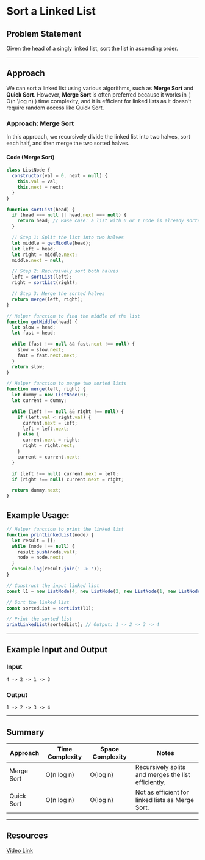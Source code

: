 # Sort a Linked List

## Problem Statement

Given the head of a singly linked list, sort the list in ascending order.

---

## Approach

We can sort a linked list using various algorithms, such as **Merge Sort** and **Quick Sort**. However, **Merge Sort** is often preferred because it works in \( O(n \log n) \) time complexity, and it is efficient for linked lists as it doesn't require random access like Quick Sort.

### Approach: Merge Sort

In this approach, we recursively divide the linked list into two halves, sort each half, and then merge the two sorted halves.

#### Code (Merge Sort)

```javascript
class ListNode {
  constructor(val = 0, next = null) {
    this.val = val;
    this.next = next;
  }
}

function sortList(head) {
  if (head === null || head.next === null) {
    return head; // Base case: a list with 0 or 1 node is already sorted
  }

  // Step 1: Split the list into two halves
  let middle = getMiddle(head);
  let left = head;
  let right = middle.next;
  middle.next = null;

  // Step 2: Recursively sort both halves
  left = sortList(left);
  right = sortList(right);

  // Step 3: Merge the sorted halves
  return merge(left, right);
}

// Helper function to find the middle of the list
function getMiddle(head) {
  let slow = head;
  let fast = head;

  while (fast !== null && fast.next !== null) {
    slow = slow.next;
    fast = fast.next.next;
  }
  return slow;
}

// Helper function to merge two sorted lists
function merge(left, right) {
  let dummy = new ListNode(0);
  let current = dummy;

  while (left !== null && right !== null) {
    if (left.val < right.val) {
      current.next = left;
      left = left.next;
    } else {
      current.next = right;
      right = right.next;
    }
    current = current.next;
  }

  if (left !== null) current.next = left;
  if (right !== null) current.next = right;

  return dummy.next;
}
```

## Example Usage:

```javascript
// Helper function to print the linked list
function printLinkedList(node) {
  let result = [];
  while (node !== null) {
    result.push(node.val);
    node = node.next;
  }
  console.log(result.join(' -> '));
}

// Construct the input linked list
const l1 = new ListNode(4, new ListNode(2, new ListNode(1, new ListNode(3))));

// Sort the linked list
const sortedList = sortList(l1);

// Print the sorted list
printLinkedList(sortedList); // Output: 1 -> 2 -> 3 -> 4
```

---

## Example Input and Output

### Input

```
4 -> 2 -> 1 -> 3
```

### Output

```
1 -> 2 -> 3 -> 4
```

---

## Summary

| Approach   | Time Complexity | Space Complexity | Notes                                               |
| ---------- | --------------- | ---------------- | --------------------------------------------------- |
| Merge Sort | O(n log n)      | O(log n)         | Recursively splits and merges the list efficiently. |
| Quick Sort | O(n log n)      | O(log n)         | Not as efficient for linked lists as Merge Sort.    |

---

## Resources

[Video Link](https://www.youtube.com/watch?v=8ocB7a_c-Cc&list=PLgUwDviBIf0rAuz8tVcM0AymmhTRsfaLU&index=27&t=1077s&pp=iAQB)
